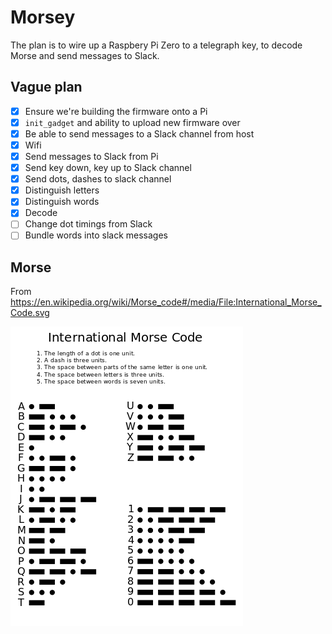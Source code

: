 # Morsey

The plan is to wire up a Raspbery Pi Zero to a telegraph key, to decode Morse and send messages to Slack.

## Vague plan

- [x] Ensure we're building the firmware onto a Pi
- [x] `init_gadget` and ability to upload new firmware over 
- [x] Be able to send messages to a Slack channel from host
- [x] Wifi
- [x] Send messages to Slack from Pi
- [x] Send key down, key up to Slack channel
- [x] Send dots, dashes to slack channel
- [x] Distinguish letters
- [x] Distinguish words
- [x] Decode
- [ ] Change dot timings from Slack
- [ ] Bundle words into slack messages

## Morse

From https://en.wikipedia.org/wiki/Morse_code#/media/File:International_Morse_Code.svg

![ITU Morse](morse.png)